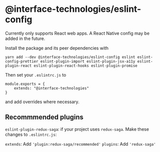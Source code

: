 # @interface-technologies/eslint-config

Currently only supports React web apps. A React Native config may be added in the future.

Install the package and its peer dependencies with

```
yarn add --dev @interface-technologies/eslint-config eslint eslint-config-prettier eslint-plugin-import eslint-plugin-jsx-a11y eslint-plugin-react eslint-plugin-react-hooks eslint-plugin-promise
```

Then set your `.eslintrc.js` to

```
module.exports = {
    extends: "@interface-technologies"
}
```

and add overrides where necessary.

## Recommmended plugins

`eslint-plugin-redux-saga`: if your project uses `redux-saga`. Make these changes to `.eslintrc.js`:

`extends`: Add `'plugin:redux-saga/recommended'`
`plugins`: Add `'redux-saga'`
